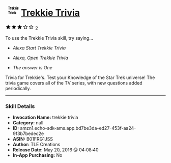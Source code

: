 # &nbsp;<img src="skill_icon" alt="Trekkie Trivia icon" width="36"> [Trekkie Trivia](http://alexa.amazon.com/#skills/amzn1.echo-sdk-ams.app.bd7be3da-ed27-453f-aa24-9f3b7bedec2e)
![3 stars](../../images/ic_star_black_18dp_1x.png)![3 stars](../../images/ic_star_black_18dp_1x.png)![3 stars](../../images/ic_star_black_18dp_1x.png)![3 stars](../../images/ic_star_border_black_18dp_1x.png)![3 stars](../../images/ic_star_border_black_18dp_1x.png) 2

To use the Trekkie Trivia skill, try saying...

* *Alexa Start Trekkie Trivia*

* *Alexa, Open Trekkie Trivia*

* *The answer is One*

Trivia for Trekkie's.  Test your Knowledge of the Star Trek universe!  The trivia game covers all of the TV series, with new questions added periodically.

***

### Skill Details

* **Invocation Name:** trekkie trivia
* **Category:** null
* **ID:** amzn1.echo-sdk-ams.app.bd7be3da-ed27-453f-aa24-9f3b7bedec2e
* **ASIN:** B01FRG1JSS
* **Author:** TLE Creations
* **Release Date:** May 20, 2016 @ 04:08:40
* **In-App Purchasing:** No
